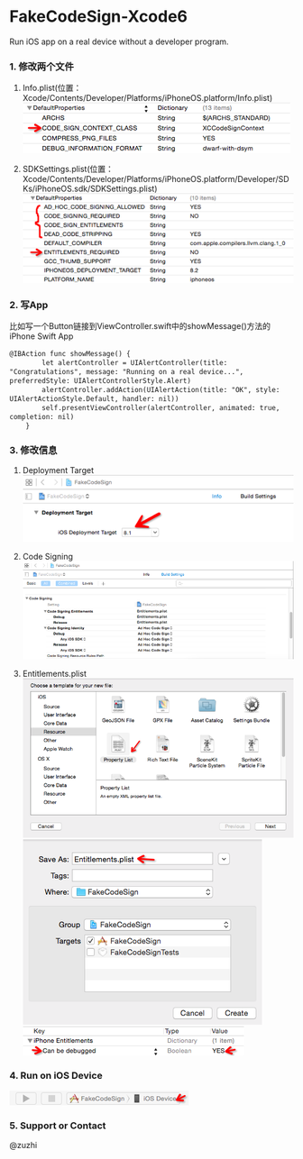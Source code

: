 # FakeCodeSign-Xcode6
Run iOS app on a real device without a developer program.

### 1. 修改两个文件

1. Info.plist(位置：Xcode/Contents/Developer/Platforms/iPhoneOS.platform/Info.plist)
![0](https://raw.githubusercontent.com/zuzhi/FakeCodeSign-Xcode6/master/images/0.png)

2. SDKSettings.plist(位置：Xcode/Contents/Developer/Platforms/iPhoneOS.platform/Developer/SDKs/iPhoneOS.sdk/SDKSettings.plist)
![1](https://raw.githubusercontent.com/zuzhi/FakeCodeSign-Xcode6/master/images/1.png)

### 2. 写App

比如写一个Button链接到ViewController.swift中的showMessage()方法的iPhone Swift App
```
@IBAction func showMessage() {
        let alertController = UIAlertController(title: "Congratulations", message: "Running on a real device...", preferredStyle: UIAlertControllerStyle.Alert)
        alertController.addAction(UIAlertAction(title: "OK", style: UIAlertActionStyle.Default, handler: nil))
        self.presentViewController(alertController, animated: true, completion: nil)
    }
```

### 3. 修改信息

1. Deployment Target
![2](https://raw.githubusercontent.com/zuzhi/FakeCodeSign-Xcode6/master/images/2.png)

2. Code Signing
![3](https://raw.githubusercontent.com/zuzhi/FakeCodeSign-Xcode6/master/images/3.png)

3. Entitlements.plist
![4](https://raw.githubusercontent.com/zuzhi/FakeCodeSign-Xcode6/master/images/4.png)
![5](https://raw.githubusercontent.com/zuzhi/FakeCodeSign-Xcode6/master/images/5.png)
![6](https://raw.githubusercontent.com/zuzhi/FakeCodeSign-Xcode6/master/images/6.png)

### 4. Run on iOS Device

![7](https://raw.githubusercontent.com/zuzhi/FakeCodeSign-Xcode6/master/images/7.png)

### 5. Support or Contact

@zuzhi

